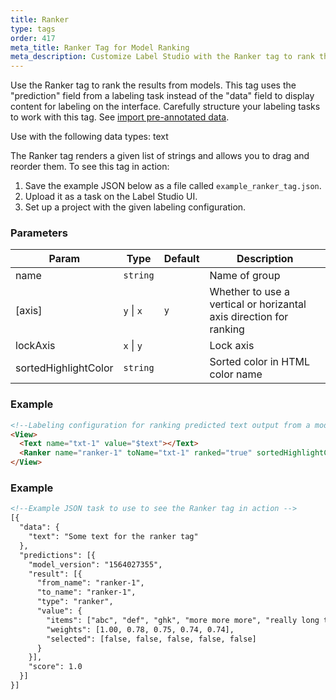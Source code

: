 ```yaml
---
title: Ranker
type: tags
order: 417
meta_title: Ranker Tag for Model Ranking
meta_description: Customize Label Studio with the Ranker tag to rank the predictions from different models to rank model quality in your machine learning and data science projects.
---
```


Use the Ranker tag to rank the results from models. This tag uses the "prediction" field from a labeling task instead of the "data" field to display content for labeling on the interface. Carefully structure your labeling tasks to work with this tag. See [import pre-annotated data](../guide/predictions.html).

Use with the following data types: text

The Ranker tag renders a given list of strings and allows you to drag and reorder them.
To see this tag in action:
1. Save the example JSON below as a file called <code>example_ranker_tag.json</code>.
2. Upload it as a task on the Label Studio UI.
3. Set up a project with the given labeling configuration.

### Parameters

| Param | Type | Default | Description |
| --- | --- | --- | --- |
| name | <code>string</code> |  | Name of group |
| [axis] | <code>y</code> \| <code>x</code> | <code>y</code> | Whether to use a vertical or horizantal axis direction for ranking |
| lockAxis | <code>x</code> \| <code>y</code> |  | Lock axis |
| sortedHighlightColor | <code>string</code> |  | Sorted color in HTML color name |

### Example
```html
<!--Labeling configuration for ranking predicted text output from a model -->
<View>
  <Text name="txt-1" value="$text"></Text>
  <Ranker name="ranker-1" toName="txt-1" ranked="true" sortedHighlightColor="red"></Ranker>
</View>
```
### Example
```html
<!--Example JSON task to use to see the Ranker tag in action -->
[{
  "data": {
    "text": "Some text for the ranker tag"
  },
  "predictions": [{
    "model_version": "1564027355",
    "result": [{
      "from_name": "ranker-1",
      "to_name": "ranker-1",
      "type": "ranker",
      "value": {
        "items": ["abc", "def", "ghk", "more more more", "really long text"],
        "weights": [1.00, 0.78, 0.75, 0.74, 0.74],
        "selected": [false, false, false, false, false]
      }
    }],
    "score": 1.0
  }]
}]
```
